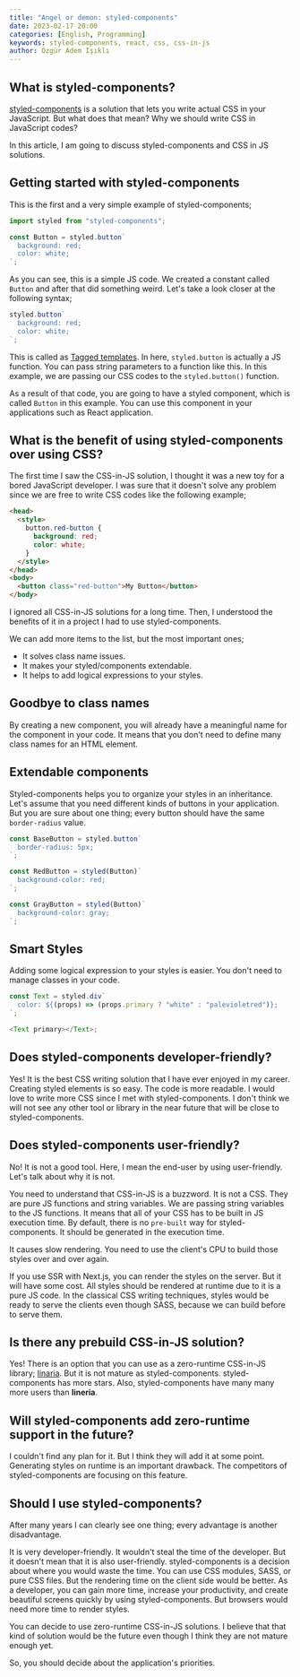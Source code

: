 ```yaml
---
title: "Angel or demon: styled-components"
date: 2023-02-17 20:00
categories: [English, Programming]
keywords: styled-components, react, css, css-in-js
author: Özgür Adem Işıklı
---
```


## What is styled-components?

[styled-components](https://styled-components.com/) is a solution that lets you write actual CSS in your JavaScript. But what does that mean? Why we should write CSS in JavaScript codes?

In this article, I am going to discuss styled-components and CSS in JS solutions.

## Getting started with styled-components

This is the first and a very simple example of styled-components;

```js
import styled from "styled-components";

const Button = styled.button`
  background: red;
  color: white;
`;
```

As you can see, this is a simple JS code. We created a constant called `Button` and after that did something weird. Let's take a look closer at the following syntax;

```js
styled.button`
  background: red;
  color: white;
`;
```

This is called as [Tagged templates](https://developer.mozilla.org/en-US/docs/Web/JavaScript/Reference/Template_literals#tagged_templates). In here, `styled.button` is actually a JS function. You can pass string parameters to a function like this. In this example, we are passing our CSS codes to the `styled.button()` function.

As a result of that code, you are going to have a styled component, which is called `Button` in this example. You can use this component in your applications such as React application.

## What is the benefit of using styled-components over using CSS?

The first time I saw the CSS-in-JS solution, I thought it was a new toy for a bored JavaScript developer. I was sure that it doesn't solve any problem since we are free to write CSS codes like the following example;

```html
<head>
  <style>
    button.red-button {
      background: red;
      color: white;
    }
  </style>
</head>
<body>
  <button class="red-button">My Button</button>
</body>
```

I ignored all CSS-in-JS solutions for a long time. Then, I understood the benefits of it in a project I had to use styled-components.

We can add more items to the list, but the most important ones;

- It solves class name issues.
- It makes your styled/components extendable.
- It helps to add logical expressions to your styles.

## Goodbye to class names

By creating a new component, you will already have a meaningful name for the component in your code. It means that you don't need to define many class names for an HTML element.

## Extendable components

Styled-components helps you to organize your styles in an inheritance. Let's assume that you need different kinds of buttons in your application. But you are sure about one thing; every button should have the same `border-radius` value.

```js
const BaseButton = styled.button`
  border-radius: 5px;
`;

const RedButton = styled(Button)`
  background-color: red;
`;

const GrayButton = styled(Button)`
  background-color: gray;
`;
```

## Smart Styles

Adding some logical expression to your styles is easier. You don't need to manage classes in your code.

```js
const Text = styled.div`
  color: ${(props) => (props.primary ? "white" : "palevioletred")};
`;

<Text primary></Text>;
```

## Does styled-components developer-friendly?

Yes! It is the best CSS writing solution that I have ever enjoyed in my career. Creating styled elements is so easy. The code is more readable. I would love to write more CSS since I met with styled-components. I don't think we will not see any other tool or library in the near future that will be close to styled-components.

## Does styled-components user-friendly?

No! It is not a good tool. Here, I mean the end-user by using user-friendly. Let's talk about why it is not.

You need to understand that CSS-in-JS is a buzzword. It is not a CSS. They are pure JS functions and string variables. We are passing string variables to the JS functions. It means that all of your CSS has to be built in JS execution time. By default, there is no `pre-built` way for styled-components. It should be generated in the execution time.

It causes slow rendering. You need to use the client's CPU to build those styles over and over again.

If you use SSR with Next.js, you can render the styles on the server. But it will have some cost. All styles should be rendered at runtime due to it is a pure JS code. In the classical CSS writing techniques, styles would be ready to serve the clients even though SASS, because we can build before to serve them.

## Is there any prebuild CSS-in-JS solution?

Yes! There is an option that you can use as a zero-runtime CSS-in-JS library; [linaria](https://github.com/callstack/linaria). But it is not mature as styled-components. styled-components has more stars. Also, styled-components have many many more users than **lineria**.

## Will styled-components add zero-runtime support in the future?

I couldn't find any plan for it. But I think they will add it at some point. Generating styles on runtime is an important drawback. The competitors of styled-components are focusing on this feature.

## Should I use styled-components?

After many years I can clearly see one thing; every advantage is another disadvantage.

It is very developer-friendly. It wouldn't steal the time of the developer. But it doesn't mean that it is also user-friendly. styled-components is a decision about where you would waste the time. You can use CSS modules, SASS, or pure CSS files. But the rendering time on the client side would be better. As a developer, you can gain more time, increase your productivity, and create beautiful screens quickly by using styled-components. But browsers would need more time to render styles.

You can decide to use zero-runtime CSS-in-JS solutions. I believe that that kind of solution would be the future even though I think they are not mature enough yet.

So, you should decide about the application's priorities.
